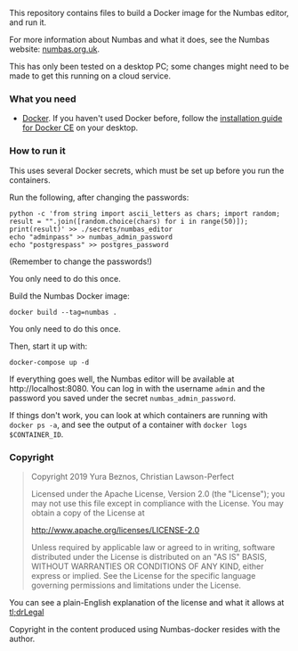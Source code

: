 This repository contains files to build a Docker image for the Numbas editor, and run it.

For more information about Numbas and what it does, see the Numbas website: [numbas.org.uk](http://www.numbas.org.uk).

This has only been tested on a desktop PC; some changes might need to be made to get this running on a cloud service.

### What you need

- [Docker](https://www.docker.com/). If you haven't used Docker before, follow the [installation guide for Docker CE](https://docs.docker.com/install/) on your desktop.

### How to run it

This uses several Docker secrets, which must be set up before you run the containers.

Run the following, after changing the passwords:

```
python -c 'from string import ascii_letters as chars; import random; result = "".join([random.choice(chars) for i in range(50)]); print(result)' >> ./secrets/numbas_editor
echo "adminpass" >> numbas_admin_password
echo "postgrespass" >> postgres_password
```

(Remember to change the passwords!)

You only need to do this once.

Build the Numbas Docker image:

```
docker build --tag=numbas .
```

You only need to do this once.

Then, start it up with:

```
docker-compose up -d
```

If everything goes well, the Numbas editor will be available at http://localhost:8080.
You can log in with the username `admin` and the password you saved under the secret `numbas_admin_password`.

If things don't work, you can look at which containers are running with `docker ps -a`, and see the output of a container with `docker logs $CONTAINER_ID`.

### Copyright

> Copyright 2019 Yura Beznos, Christian Lawson-Perfect
>
> Licensed under the Apache License, Version 2.0 (the "License");
> you may not use this file except in compliance with the License.
> You may obtain a copy of the License at
>
> http://www.apache.org/licenses/LICENSE-2.0
>
> Unless required by applicable law or agreed to in writing, software
> distributed under the License is distributed on an "AS IS" BASIS,
> WITHOUT WARRANTIES OR CONDITIONS OF ANY KIND, either express or implied.
> See the License for the specific language governing permissions and
> limitations under the License.

You can see a plain-English explanation of the license and what it allows at [tl;drLegal](https://tldrlegal.com/license/apache-license-2.0-%28apache-2.0%29)

Copyright in the content produced using Numbas-docker resides with the author.
